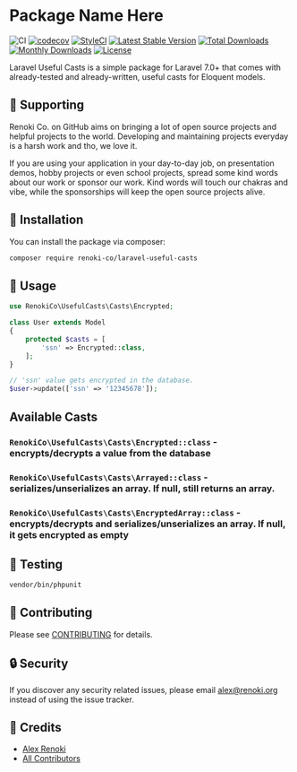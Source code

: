 Package Name Here
===================================

![CI](https://github.com/renoki-co/laravel-useful-casts/workflows/CI/badge.svg?branch=master)
[![codecov](https://codecov.io/gh/renoki-co/laravel-useful-casts/branch/master/graph/badge.svg)](https://codecov.io/gh/renoki-co/laravel-useful-casts/branch/master)
[![StyleCI](https://github.styleci.io/repos/302723910/shield?branch=master)](https://github.styleci.io/repos/302723910)
[![Latest Stable Version](https://poser.pugx.org/renoki-co/laravel-useful-casts/v/stable)](https://packagist.org/packages/renoki-co/laravel-useful-casts)
[![Total Downloads](https://poser.pugx.org/renoki-co/laravel-useful-casts/downloads)](https://packagist.org/packages/renoki-co/laravel-useful-casts)
[![Monthly Downloads](https://poser.pugx.org/renoki-co/laravel-useful-casts/d/monthly)](https://packagist.org/packages/renoki-co/laravel-useful-casts)
[![License](https://poser.pugx.org/renoki-co/laravel-useful-casts/license)](https://packagist.org/packages/renoki-co/laravel-useful-casts)

Laravel Useful Casts is a simple package for Laravel 7.0+ that comes with already-tested and already-written, useful casts for Eloquent models.

## 🤝 Supporting

Renoki Co. on GitHub aims on bringing a lot of open source projects and helpful projects to the world. Developing and maintaining projects everyday is a harsh work and tho, we love it.

If you are using your application in your day-to-day job, on presentation demos, hobby projects or even school projects, spread some kind words about our work or sponsor our work. Kind words will touch our chakras and vibe, while the sponsorships will keep the open source projects alive.

## 🚀 Installation

You can install the package via composer:

```bash
composer require renoki-co/laravel-useful-casts
```

## 🙌 Usage

```php
use RenokiCo\UsefulCasts\Casts\Encrypted;

class User extends Model
{
    protected $casts = [
        'ssn' => Encrypted::class,
    ];
}

// 'ssn' value gets encrypted in the database.
$user->update(['ssn' => '12345678']);
```

## Available Casts

### `RenokiCo\UsefulCasts\Casts\Encrypted::class` - encrypts/decrypts a value from the database

### `RenokiCo\UsefulCasts\Casts\Arrayed::class` - serializes/unserializes an array. If null, still returns an array.

### `RenokiCo\UsefulCasts\Casts\EncryptedArray::class` - encrypts/decrypts and serializes/unserializes an array. If null, it gets encrypted as empty

## 🐛 Testing

``` bash
vendor/bin/phpunit
```

## 🤝 Contributing

Please see [CONTRIBUTING](CONTRIBUTING.md) for details.

## 🔒  Security

If you discover any security related issues, please email alex@renoki.org instead of using the issue tracker.

## 🎉 Credits

- [Alex Renoki](https://github.com/rennokki)
- [All Contributors](../../contributors)
